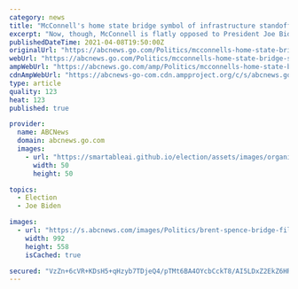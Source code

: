 ```yaml
---
category: news
title: "McConnell's home state bridge symbol of infrastructure standoff with Biden"
excerpt: "Now, though, McConnell is flatly opposed to President Joe Biden's sweeping infrastructure plan that would likely do just that, and it's become a symbol of how even local priorities popular with ..."
publishedDateTime: 2021-04-08T19:50:00Z
originalUrl: "https://abcnews.go.com/Politics/mcconnells-home-state-bridge-symbol-infrastructure-standoff-biden/story?id=76930212"
webUrl: "https://abcnews.go.com/Politics/mcconnells-home-state-bridge-symbol-infrastructure-standoff-biden/story?id=76930212"
ampWebUrl: "https://abcnews.go.com/amp/Politics/mcconnells-home-state-bridge-symbol-infrastructure-standoff-biden/story?id=76930212"
cdnAmpWebUrl: "https://abcnews-go-com.cdn.ampproject.org/c/s/abcnews.go.com/amp/Politics/mcconnells-home-state-bridge-symbol-infrastructure-standoff-biden/story?id=76930212"
type: article
quality: 123
heat: 123
published: true

provider:
  name: ABCNews
  domain: abcnews.go.com
  images:
    - url: "https://smartableai.github.io/election/assets/images/organizations/abcnews.go.com-50x50.jpg"
      width: 50
      height: 50

topics:
  - Election
  - Joe Biden

images:
  - url: "https://s.abcnews.com/images/Politics/brent-spence-bridge-file-gty-jef-210407_1617823616171_hpMain_16x9_992.jpg"
    width: 992
    height: 558
    isCached: true

secured: "VzZn+6cVR+KDsH5+qHzyb7TDjeQ4/pTMt6BA4OYcbCckT8/AI5LDxZ2EkZ6HRlMD9P8QeZixJruzQ0DOQ64PZ4KqpPqU2U457zc6Jq8T88RpYyw+xPfu/5aCfzHJeXaJIPOiuCC7j0Pw0v49gnVMa8ohgv15pRGxYr0wo2OrASxdlQEGl1fskpeym8gXrf3/WuaaR9DrElPhDWeIKIblgkyz6jRbYUt+5qM2D/XXS2qNNk6EtCXsx0H3OdIdWoxVPWvXUdBEfHey3bfwzb6iWyJDnkiqW1hc0bkHwuCBxfKOBhprJkXQGHVP8n2MWdfqHVSbqSKNi+aQPQBPinWMOgKo96KovgQPowHUBM0Quok=;oycWDTkmcrDC+GvzOLzcvw=="
---
```


